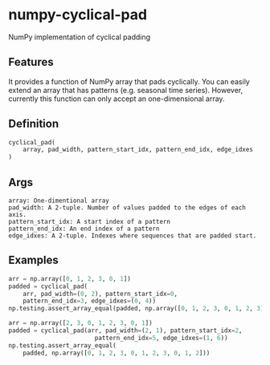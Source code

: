 # numpy-cyclical-pad
NumPy implementation of cyclical padding

## Features

It provides a function of NumPy array that pads cyclically. You can easily extend an array that has patterns (e.g. seasonal time series). However, currently this function can only accept an one-dimensional array.

## Definition
```python
cyclical_pad(
    array, pad_width, pattern_start_idx, pattern_end_idx, edge_idxes
)
```

## Args
    array: One-dimentional array
    pad_width: A 2-tuple. Number of values padded to the edges of each axis.
    pattern_start_idx: A start index of a pattern
    pattern_end_idx: An end index of a pattern
    edge_idxes: A 2-tuple. Indexes where sequences that are padded start.


## Examples
```python
arr = np.array([0, 1, 2, 3, 0, 1])
padded = cyclical_pad(
    arr, pad_width=(0, 2), pattern_start_idx=0,
    pattern_end_idx=3, edge_idxes=(0, 4))
np.testing.assert_array_equal(padded, np.array([0, 1, 2, 3, 0, 1, 2, 3]))
```

```python
arr = np.array([2, 3, 0, 1, 2, 3, 0, 1])
padded = cyclical_pad(arr, pad_width=(2, 1), pattern_start_idx=2,
                        pattern_end_idx=5, edge_idxes=(1, 6))
np.testing.assert_array_equal(
    padded, np.array([0, 1, 2, 3, 0, 1, 2, 3, 0, 1, 2]))

```

